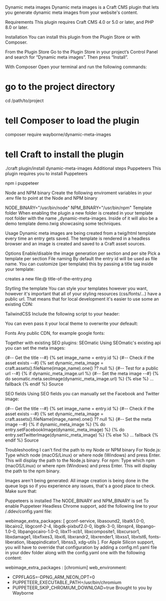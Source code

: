 Dynamic meta images
Dynamic meta images is a Craft CMS plugin that lets you generate dynamic meta images from your website's content.

Requirements
This plugin requires Craft CMS 4.0 or 5.0 or later, and PHP 8.0 or later.

Installation
You can install this plugin from the Plugin Store or with Composer.

From the Plugin Store
Go to the Plugin Store in your project’s Control Panel and search for “Dynamic meta images”. Then press “Install”.

With Composer
Open your terminal and run the following commands:

# go to the project directory
cd /path/to/project

# tell Composer to load the plugin
composer require wayborne/dynamic-meta-images

# tell Craft to install the plugin
./craft plugin/install dynamic-meta-images
Additional steps
Puppeteers
This plugin requires you to install Puppeteers

npm i puppeteer

Node and NPM binary
Create the following enviroment variables in your .env file to point at the Node and NPM binary

NODE_BINARY="/usr/bin/node"
NPM_BINARY="/usr/bin/npm"
Template folder
When enabling the plugin a new folder is created in your template root folder with the name _dynamic-meta-images. Inside of it will also be a demo template demo.twig showcasing some techniques.

Usage
Dynamic meta images are being created from a twig/html template every time an entry gets saved. The template is rendered in a headless browser and an image is created and saved to a Craft asset sources.

Options
Enable/disable the image generation per section and per site
Pick a template per section
File naming
By default the entry id will be used as file name. You can customize (per template) this by passing a title tag inside your template:

<title>{{ entry.title }}</title>
creates a new file:@ title-of-the-entry.png

Stytling the template
You can style your templates however you want, however it's important that all of your styling resources (css/fonts/...) have a public url. That means that for local development it's easier to use some an existing CDN:

TailwindCSS
Include the following script to your header:

<script src="https://cdn.tailwindcss.com"></script>
You can even pass it your local theme to overwrite your defeault:

Fonts
Any public CDN, for example google fonts:

<link rel="preconnect" href="https://fonts.googleapis.com">
<link rel="preconnect" href="https://fonts.gstatic.com" crossorigin>
<link href="https://fonts.googleapis.com/css2?family=Poetsen+One&display=swap" rel="stylesheet">
<style>
.poetsen {
    font-family: "Poetsen One", sans-serif;
    font-weight: 400;
    font-style: normal;
}
</style>
Together with existing SEO plugins:
SEOmatic
Using SEOmatic's existing api you can set the meta images:

{#-- Get the title --#}
{% set image_name  = entry.id %}
{#-- Check if the asset exists --#}
{% set dynamic_meta_image =  craft.assets().fileName(image_name).one() ?? null  %}
{#-- Test for a public url --#}
{% if  dynamic_meta_image.url %}
    {#-- Set the meta image --#}
    {% do seomatic.meta.seoImage(dynamic_meta_image.url) %}
{% else %}
... fallback
{% endif %}
Source

SEO fields
Using SEO fields you can manually set the Facebook and Twitter image:

{#-- Get the title --#}
{% set image_name  = entry.id %}
{#-- Check if the asset exists --#}
{% set dynamic_meta_image =  craft.assets().fileName(image_name).one() ?? null  %}
{#-- Set the meta image --#}
{% if dynamic_meta_image %}
    {% do entry.setFacebookImage(dynamic_meta_image) %}
    {% do entry.setTwitterImage(dynamic_meta_image) %}
{% else %}
    ... fallback
{% endif %}
Source

Troubleshooting
I can't find the path to my Node or NPM binary
For Node.js: Type which node (macOS/Linux) or where node (Windows) and press Enter. This will display the path to the Node.js binary. For npm: Type which npm (macOS/Linux) or where npm (Windows) and press Enter. This will display the path to the npm binary.

Images aren't being generated:
All image creation is being done in the queue logs so if you experience any issues, that's a good place to check. Make sure that:

Puppeteers is installed
The NODE_BINARY and NPM_BINARY is set
To enable Puppeteer Headless Chrome support, add the following line to your /.ddev/config.yaml file:

webimage_extra_packages: [ gconf-service, libasound2, libatk1.0-0, libcairo2, libgconf-2-4, libgdk-pixbuf2.0-0, libgtk-3-0, libnspr4, libpango-1.0-0, libpangocairo-1.0-0, libx11-xcb1, libxcomposite1, libxcursor1, libxdamage1, libxfixes3, libxi6, libxrandr2, libxrender1, libxss1, libxtst6, fonts-liberation, libappindicator1, libnss3, xdg-utils ].
For Apple Silicon support, you will have to override that configuration by adding a config.m1.yaml file in your ddev folder along with the config.yaml one with the following content:

webimage_extra_packages : [chromium]
web_environment:
- CPPFLAGS=-DPNG_ARM_NEON_OPT=0
- PUPPETEER_EXECUTABLE_PATH=/usr/bin/chromium
- PUPPETEER_SKIP_CHROMIUM_DOWNLOAD=true
Brought to you by Wayborne
